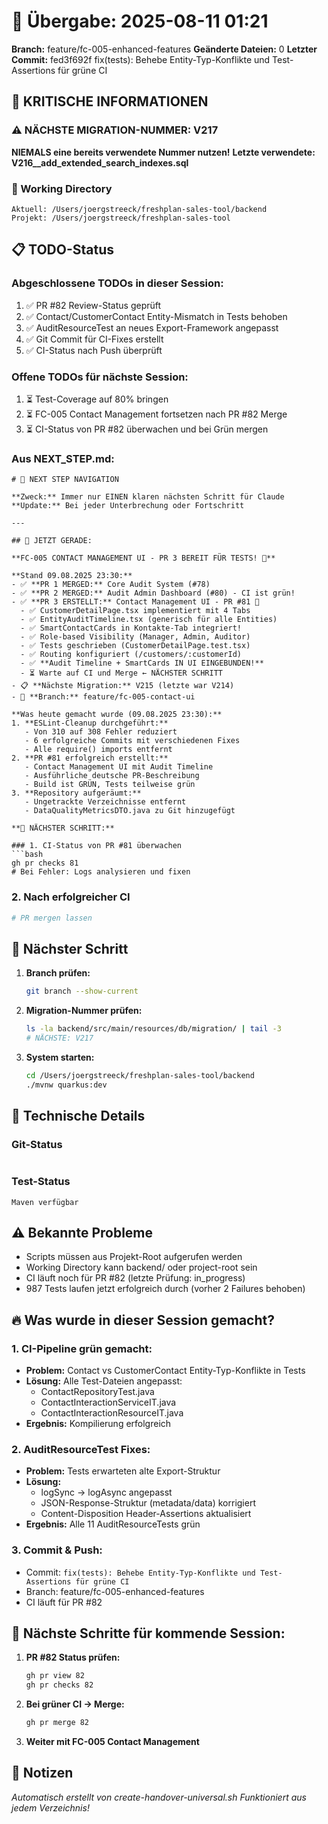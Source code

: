 # 🤝 Übergabe: 2025-08-11 01:21
**Branch:** feature/fc-005-enhanced-features
**Geänderte Dateien:** 0
**Letzter Commit:** fed3f692f fix(tests): Behebe Entity-Typ-Konflikte und Test-Assertions für grüne CI

## 🚨 KRITISCHE INFORMATIONEN

### ⚠️ NÄCHSTE MIGRATION-NUMMER: V217
**NIEMALS eine bereits verwendete Nummer nutzen!**
**Letzte verwendete: V216__add_extended_search_indexes.sql**

### 📍 Working Directory
```
Aktuell: /Users/joergstreeck/freshplan-sales-tool/backend
Projekt: /Users/joergstreeck/freshplan-sales-tool
```

## 📋 TODO-Status

### Abgeschlossene TODOs in dieser Session:
1. ✅ PR #82 Review-Status geprüft
2. ✅ Contact/CustomerContact Entity-Mismatch in Tests behoben
3. ✅ AuditResourceTest an neues Export-Framework angepasst  
4. ✅ Git Commit für CI-Fixes erstellt
5. ✅ CI-Status nach Push überprüft

### Offene TODOs für nächste Session:
1. ⏳ Test-Coverage auf 80% bringen
2. ⏳ FC-005 Contact Management fortsetzen nach PR #82 Merge
3. ⏳ CI-Status von PR #82 überwachen und bei Grün mergen

### Aus NEXT_STEP.md:
```
# 🧭 NEXT STEP NAVIGATION

**Zweck:** Immer nur EINEN klaren nächsten Schritt für Claude
**Update:** Bei jeder Unterbrechung oder Fortschritt

---

## 🎯 JETZT GERADE:

**FC-005 CONTACT MANAGEMENT UI - PR 3 BEREIT FÜR TESTS! 📱**

**Stand 09.08.2025 23:30:**
- ✅ **PR 1 MERGED:** Core Audit System (#78)
- ✅ **PR 2 MERGED:** Audit Admin Dashboard (#80) - CI ist grün!
- ✅ **PR 3 ERSTELLT:** Contact Management UI - PR #81 🎉
  - ✅ CustomerDetailPage.tsx implementiert mit 4 Tabs
  - ✅ EntityAuditTimeline.tsx (generisch für alle Entities)
  - ✅ SmartContactCards in Kontakte-Tab integriert!
  - ✅ Role-based Visibility (Manager, Admin, Auditor)
  - ✅ Tests geschrieben (CustomerDetailPage.test.tsx)
  - ✅ Routing konfiguriert (/customers/:customerId)
  - ✅ **Audit Timeline + SmartCards IN UI EINGEBUNDEN!**
  - ⏳ Warte auf CI und Merge ← NÄCHSTER SCHRITT
- 📋 **Nächste Migration:** V215 (letzte war V214)
- 🌿 **Branch:** feature/fc-005-contact-ui

**Was heute gemacht wurde (09.08.2025 23:30):**
1. **ESLint-Cleanup durchgeführt:**
   - Von 310 auf 308 Fehler reduziert
   - 6 erfolgreiche Commits mit verschiedenen Fixes
   - Alle require() imports entfernt
2. **PR #81 erfolgreich erstellt:**
   - Contact Management UI mit Audit Timeline
   - Ausführliche deutsche PR-Beschreibung
   - Build ist GRÜN, Tests teilweise grün
3. **Repository aufgeräumt:**
   - Ungetrackte Verzeichnisse entfernt
   - DataQualityMetricsDTO.java zu Git hinzugefügt

**🚀 NÄCHSTER SCHRITT:**

### 1. CI-Status von PR #81 überwachen
```bash
gh pr checks 81
# Bei Fehler: Logs analysieren und fixen
```

### 2. Nach erfolgreicher CI
```bash
# PR mergen lassen
```

## 🎯 Nächster Schritt

1. **Branch prüfen:**
   ```bash
   git branch --show-current
   ```

2. **Migration-Nummer prüfen:**
   ```bash
   ls -la backend/src/main/resources/db/migration/ | tail -3
   # NÄCHSTE: V217
   ```

3. **System starten:**
   ```bash
   cd /Users/joergstreeck/freshplan-sales-tool/backend
   ./mvnw quarkus:dev
   ```

## 🔧 Technische Details

### Git-Status
```

```

### Test-Status
```
Maven verfügbar
```

## ⚠️ Bekannte Probleme

- Scripts müssen aus Projekt-Root aufgerufen werden
- Working Directory kann backend/ oder project-root sein
- CI läuft noch für PR #82 (letzte Prüfung: in_progress)
- 987 Tests laufen jetzt erfolgreich durch (vorher 2 Failures behoben)

## 🔥 Was wurde in dieser Session gemacht?

### 1. CI-Pipeline grün gemacht:
- **Problem:** Contact vs CustomerContact Entity-Typ-Konflikte in Tests
- **Lösung:** Alle Test-Dateien angepasst:
  - ContactRepositoryTest.java
  - ContactInteractionServiceIT.java
  - ContactInteractionResourceIT.java
- **Ergebnis:** Kompilierung erfolgreich

### 2. AuditResourceTest Fixes:
- **Problem:** Tests erwarteten alte Export-Struktur
- **Lösung:** 
  - logSync → logAsync angepasst
  - JSON-Response-Struktur (metadata/data) korrigiert
  - Content-Disposition Header-Assertions aktualisiert
- **Ergebnis:** Alle 11 AuditResourceTests grün

### 3. Commit & Push:
- Commit: `fix(tests): Behebe Entity-Typ-Konflikte und Test-Assertions für grüne CI`
- Branch: feature/fc-005-enhanced-features
- CI läuft für PR #82

## 🚀 Nächste Schritte für kommende Session:

1. **PR #82 Status prüfen:**
   ```bash
   gh pr view 82
   gh pr checks 82
   ```

2. **Bei grüner CI → Merge:**
   ```bash
   gh pr merge 82
   ```

3. **Weiter mit FC-005 Contact Management**

## 📝 Notizen

_Automatisch erstellt von create-handover-universal.sh_
_Funktioniert aus jedem Verzeichnis!_
